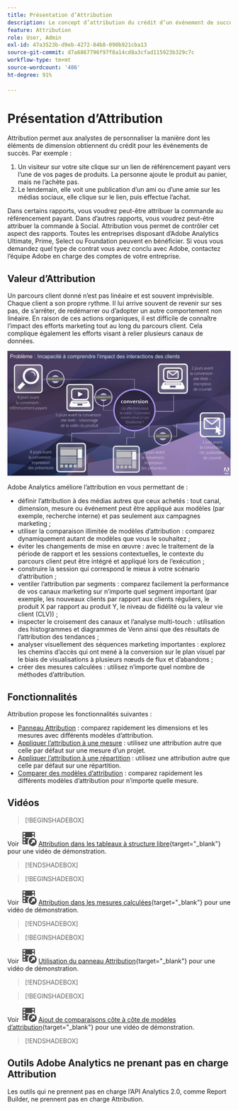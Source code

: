 ```yaml
---
title: Présentation d’Attribution
description: Le concept d’attribution du crédit d’un événement de succès à plusieurs éléments de dimension.
feature: Attribution
role: User, Admin
exl-id: 47a3523b-d9eb-4272-84b8-090b921cba13
source-git-commit: d7a6867796f97f8a14cd8a3cfad115923b329c7c
workflow-type: tm+mt
source-wordcount: '486'
ht-degree: 91%

---
```


# Présentation d’Attribution

Attribution permet aux analystes de personnaliser la manière dont les éléments de dimension obtiennent du crédit pour les événements de succès. Par exemple :

1. Un visiteur sur votre site clique sur un lien de référencement payant vers l’une de vos pages de produits. La personne ajoute le produit au panier, mais ne l’achète pas.
2. Le lendemain, elle voit une publication d’un ami ou d’une amie sur les médias sociaux, elle clique sur le lien, puis effectue l’achat.

Dans certains rapports, vous voudrez peut-être attribuer la commande au référencement payant. Dans d’autres rapports, vous voudrez peut-être attribuer la commande à Social. Attribution vous permet de contrôler cet aspect des rapports. Toutes les entreprises disposant d’Adobe Analytics Ultimate, Prime, Select ou Foundation peuvent en bénéficier. Si vous vous demandez quel type de contrat vous avez conclu avec Adobe, contactez l’équipe Adobe en charge des comptes de votre entreprise.

## Valeur d’Attribution

Un parcours client donné n’est pas linéaire et est souvent imprévisible. Chaque client a son propre rythme. Il lui arrive souvent de revenir sur ses pas, de s’arrêter, de redémarrer ou d’adopter un autre comportement non linéaire. En raison de ces actions organiques, il est difficile de connaître l’impact des efforts marketing tout au long du parcours client. Cela complique également les efforts visant à relier plusieurs canaux de données.

![Problème avec Attribution](assets/attribution_iq_problem.png)

Adobe Analytics améliore l’attribution en vous permettant de :

* définir l’attribution à des médias autres que ceux achetés : tout canal, dimension, mesure ou événement peut être appliqué aux modèles (par exemple, recherche interne) et pas seulement aux campagnes marketing ;
* utiliser la comparaison illimitée de modèles d’attribution : comparez dynamiquement autant de modèles que vous le souhaitez ;
* éviter les changements de mise en œuvre : avec le traitement de la période de rapport et les sessions contextuelles, le contexte du parcours client peut être intégré et appliqué lors de l’exécution ;
* construire la session qui correspond le mieux à votre scénario d’attribution ;
* ventiler l’attribution par segments : comparez facilement la performance de vos canaux marketing sur n’importe quel segment important (par exemple, les nouveaux clients par rapport aux clients réguliers, le produit X par rapport au produit Y, le niveau de fidélité ou la valeur vie client (CLV)) ;
* inspecter le croisement des canaux et l’analyse multi-touch : utilisation des histogrammes et diagrammes de Venn ainsi que des résultats de l’attribution des tendances ;
* analyser visuellement des séquences marketing importantes : explorez les chemins d’accès qui ont mené à la conversion sur le plan visuel par le biais de visualisations à plusieurs nœuds de flux et d’abandons ;
* créer des mesures calculées : utilisez n’importe quel nombre de méthodes d’attribution.

## Fonctionnalités

Attribution propose les fonctionnalités suivantes :

* [Panneau Attribution](../c-panels/attribution.md) : comparez rapidement les dimensions et les mesures avec différents modèles d’attribution.
* [Appliquer l’attribution à une mesure](../visualizations/freeform-table/column-row-settings/column-settings.md) : utilisez une attribution autre que celle par défaut sur une mesure d’un projet.
* [Appliquer l’attribution à une répartition](../components/dimensions/t-breakdown-fa.md) : utilisez une attribution autre que celle par défaut sur une répartition.
* [Comparer des modèles d’attribution](../components/apply-create-metrics.md) : comparez rapidement les différents modèles d’attribution pour n’importe quelle mesure.

## Vidéos


>[!BEGINSHADEBOX]

Voir ![VideoCheckedOut](/help/assets/icons/VideoCheckedOut.svg) [Attribution dans les tableaux à structure libre](https://video.tv.adobe.com/v/39107?quality=12&learn=on&captions=fre_fr){target="_blank"} pour une vidéo de démonstration.

>[!ENDSHADEBOX]


>[!BEGINSHADEBOX]

Voir ![VideoCheckedOut](/help/assets/icons/VideoCheckedOut.svg) [Attribution dans les mesures calculées](https://video.tv.adobe.com/v/41477?quality=12&learn=on&captions=fre_fr){target="_blank"} pour une vidéo de démonstration.

>[!ENDSHADEBOX]


>[!BEGINSHADEBOX]

Voir ![VideoCheckedOut](/help/assets/icons/VideoCheckedOut.svg) [Utilisation du panneau Attribution](https://video.tv.adobe.com/v/39110?quality=12&learn=on&captions=fre_fr){target="_blank"} pour une vidéo de démonstration.

>[!ENDSHADEBOX]


>[!BEGINSHADEBOX]

Voir ![VideoCheckedOut](/help/assets/icons/VideoCheckedOut.svg) [Ajout de comparaisons côte à côte de modèles d’attribution](https://video.tv.adobe.com/v/327793?quality=12&learn=on&captions=fre_fr){target="_blank"} pour une vidéo de démonstration.

>[!ENDSHADEBOX]


## Outils Adobe Analytics ne prenant pas en charge Attribution

Les outils qui ne prennent pas en charge l’API Analytics 2.0, comme Report Builder, ne prennent pas en charge Attribution.